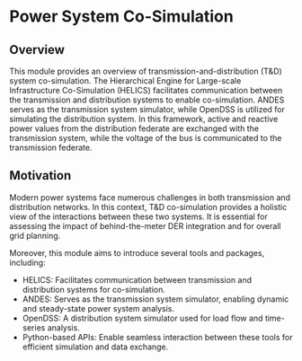 # Power System Co-Simulation

## Overview

This module provides an overview of transmission-and-distribution (T&D) system co-simulation.
The Hierarchical Engine for Large-scale Infrastructure Co-Simulation (HELICS) facilitates communication
between the transmission and distribution systems to enable co-simulation. ANDES serves as the transmission system
simulator, while OpenDSS is utilized for simulating the distribution system. In this framework, active and reactive
power values from the distribution federate are exchanged with the transmission system, while the voltage of the bus
is communicated to the transmission federate.

## Motivation
Modern power systems face numerous challenges in both transmission and distribution networks.
In this context, T&D co-simulation provides a holistic view of the interactions between these two systems.
It is essential for assessing the impact of behind-the-meter DER integration and for overall grid planning.

Moreover, this module aims to introduce several tools and packages, including:
- HELICS: Facilitates communication between transmission and distribution systems for co-simulation.
- ANDES: Serves as the transmission system simulator, enabling dynamic and steady-state power system analysis.
- OpenDSS: A distribution system simulator used for load flow and time-series analysis.
- Python-based APIs: Enable seamless interaction between these tools for efficient simulation and data exchange.

